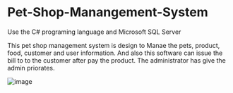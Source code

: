 # Pet-Shop-Manangement-System

 Use the C# programing language and Microsoft SQL Server

This pet shop management system is design to Manae the pets, product, food, customer and user information. And also this software can issue the bill to to the customer after pay the product. The administrator has give the admin priorates.

![image](https://github.com/user-attachments/assets/e38b2cc9-add2-43fd-a208-ec6876784b0e)

